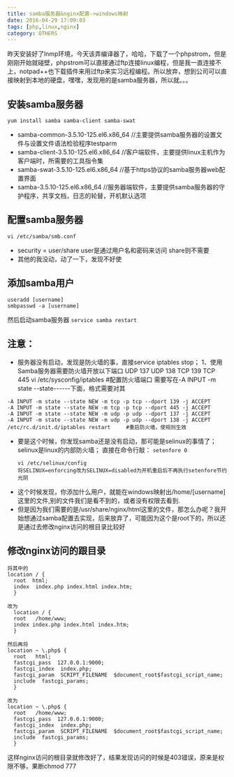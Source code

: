 ```yaml
---
title: samba服务器&nginx配置->windows映射
date: 2016-04-29 17:09:03
tags: [php,linux,nginx]
category: OTHERS
---
```

昨天安装好了lnmp环境，今天该弄编译器了，哈哈，下载了一个phpstrom，但是刚刚开始就碰壁，phpstrom可以直接通过ftp连接linux编程，但是我一直连接不上，notpad++也下载插件来用过ftp来实习远程编程。所以放弃，想到公司可以直接映射到本地的硬盘，嘿嘿，发现用的是samba服务器，所以就。。。
<!--more-->
## 安装samba服务器
`yum install samba samba-client samba-swat`
- samba-common-3.5.10-125.el6.x86_64               //主要提供samba服务器的设置文件与设置文件语法检验程序testparm
- samba-client-3.5.10-125.el6.x86_64                    //客户端软件，主要提供linux主机作为客户端时，所需要的工具指令集
- samba-swat-3.5.10-125.el6.x86_64                    //基于https协议的samba服务器web配置界面
- samba-3.5.10-125.el6.x86_64                            //服务器端软件，主要提供samba服务器的守护程序，共享文档，日志的轮替，开机默认选项
 
## 配置samba服务器
`vi /etc/samba/smb.conf `
- security = user/share
user是通过用户名和密码来访问
share则不需要
- 其他的我没动，动了一下，发现不好使
 
## 添加samba用户
```
useradd [username]
smbpasswd -a [username]
```
然后启动samba服务器
`service samba restart`
 
## 注意：
- 服务器没有启动，发现是防火墙的事，直接service iptables stop；
1、使用Samba服务器需要防火墙开放以下端口
    UDP 137
    UDP 138
    TCP 139
    TCP 445
vi /etc/sysconfig/iptables   #配置防火墙端口
需要写在-A INPUT -m state --state------下面，格式需要对其
```
-A INPUT -m state --state NEW -m tcp -p tcp --dport 139 -j ACCEPT
-A INPUT -m state --state NEW -m tcp -p tcp --dport 445 -j ACCEPT
-A INPUT -m state --state NEW -m udp -p udp --dport 137 -j ACCEPT
-A INPUT -m state --state NEW -m udp -p udp --dport 138 -j ACCEPT
/etc/rc.d/init.d/iptables restart     #重启防火墙，使规则生效
```
- 要是这个时候，你发现samba还是没有启动，那可能是selinux的事情了；
    selinux是linux的内部防火墙；
    直接在命令行敲：
    `setenfore 0`
    ```
    vi /etc/selinux/config
    将SELINUX=enforcing改为SELINUX=disabled为开机重启后不再执行setenfore节约光阴
    ```
- 这个时候发现，你添加什么用户，就能在windows映射出/home/[username]这里的文件,别的文件我们是看不到的，或者没有权限去看到.
- 但是因为我们需要的是/usr/share/nginx/html这里的文件，那怎么办呢？我开始想通过samba配置去实现，后来放弃了，可能因为这个是root下的，所以还是通过去修改nginx访问的根目录比较好
 
## 修改nginx访问的跟目录
```
将其中的
location / {
  root  html;
  index  index.php index.html index.htm;
  }
 
改为
  location / {
  root   /home/www;
  index index.php index.html index.htm;
  }
 
然后再将
location ~ \.php$ {
  root   html;
  fastcgi_pass  127.0.0.1:9000;
  fastcgi_index  index.php;
  fastcgi_param  SCRIPT_FILENAME  $document_root$fastcgi_script_name;
  include  fastcgi_params;
  }
 
改为
location ~ \.php$ {
  root   /home/www;
  fastcgi_pass  127.0.0.1:9000;
  fastcgi_index  index.php;
  fastcgi_param  SCRIPT_FILENAME  $document_root$fastcgi_script_name;
  include  fastcgi_params;
  }
  ```
这样nginx访问的根目录就修改好了，结果发现访问的时候是403错误，原来是权限不够，果断chmod 777